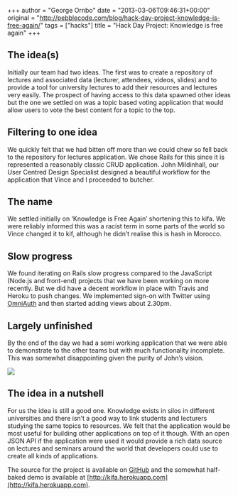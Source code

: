+++
author = "George Ornbo"
date = "2013-03-06T09:46:31+00:00"
original = "http://pebblecode.com/blog/hack-day-project-knowledge-is-free-again/"
tags = ["hacks"]
title = "Hack Day Project: Knowledge is free again"
+++

## The idea(s)

Initially our team had two ideas. The first was to create a repository of
lectures and associated data (lecturer, attendees, videos, slides) and to
provide a tool for university lectures to add their resources and lectures very
easily. The prospect of having access to this data spawned other ideas but the
one we settled on was a topic based voting application that would allow users to
vote the best content for a topic to the top.

## Filtering to one idea

We quickly felt that we had bitten off more than we could chew so fell back to
the repository for lectures application. We chose Rails for this since it is
represented a reasonably classic CRUD application. John Mildinhall, our User
Centred Design Specialist designed a beautiful workflow for the application that
Vince and I proceeded to butcher.

## The name

We settled initially on ‘Knowledge is Free Again’ shortening this to kifa. We
were reliably informed this was a racist term in some parts of the world so
Vince changed it to kif, although he didn’t realise this is hash in Morocco.

## Slow progress

We found iterating on Rails slow progress compared to the JavaScript (Node.js
and front-end) projects that we have been working on more recently. But we did
have a decent workflow in place with Travis and Heroku to push changes. We
implemented sign-on with Twitter using
[OmniAuth](https://github.com/intridea/omniauth) and then started adding views
about 2.30pm.

## Largely unfinished

By the end of the day we had a semi working application that we were able to
demonstrate to the other teams but with much functionality incomplete. This was
somewhat disappointing given the purity of John’s vision.

![](https://media.tumblr.com/dadf56adbb939366e3f0955254668d6d/tumblr_inline_mj8ge0QQqR1qz4rgp.png)

## The idea in a nutshell

For us the idea is still a good one. Knowledge exists in silos in different
universities and there isn’t a good way to link students and lecturers studying
the same topics to resources. We felt that the application would be most useful
for building other applications on top of it though. With an open JSON API if
the application were used it would provide a rich data source on lectures and
seminars around the world that developers could use to create all kinds of
applications.

The source for the project is available on
[GitHub](https://github.com/pebblecode/kifa) and the somewhat half-baked demo is
available at [http://kifa.herokuapp.com](http://kifa.herokuapp.com).
